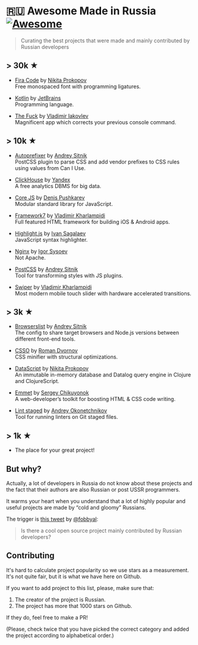 # 🇷🇺 Awesome Made in Russia [![Awesome](https://awesome.re/badge.svg)](https://awesome.re)

> Curating the best projects that were made and mainly contributed by Russian developers

## > 30k ★

- [Fira Code](https://github.com/tonsky/FiraCode) by [Nikita Prokopov](https://github.com/tonsky)  
  Free monospaced font with programming ligatures.
  
- [Kotlin](https://github.com/JetBrains/kotlin) by [JetBrains](https://github.com/JetBrains)  
  Programming language.

- [The Fuck](https://github.com/nvbn/thefuck) by [Vladimir Iakovlev](https://github.com/nvbn)  
  Magnificent app which corrects your previous console command.

## > 10k ★

- [Autoprefixer](https://github.com/postcss/autoprefixer) by [Andrey Sitnik](https://github.com/ai)  
  PostCSS plugin to parse CSS and add vendor prefixes to CSS rules using values from Can I Use.
  
- [ClickHouse](https://github.com/ClickHouse/ClickHouse) by [Yandex](https://github.com/yandex)  
  A free analytics DBMS for big data.
  
- [Core JS](https://github.com/zloirock/core-js) by [Denis Pushkarev](https://github.com/zloirock/core-js)  
  Modular standard library for JavaScript.
  
- [Framework7](https://github.com/framework7io/framework7) by [Vladimir Kharlampidi](https://github.com/nolimits4web/swiper)  
  Full featured HTML framework for building iOS & Android apps.
  
- [Highlight.js](https://github.com/highlightjs/highlight.js) by [Ivan Sagalaev](https://github.com/isagalaev)  
  JavaScript syntax highlighter.
  
- [Nginx](https://github.com/nginx/nginx) by [Igor Sysoev](https://github.com/igorsysoev)  
  Not Apache.
  
- [PostCSS](https://github.com/postcss/postcss) by [Andrey Sitnik](https://github.com/ai)  
  Tool for transforming styles with JS plugins.
  
- [Swiper](https://github.com/nolimits4web/swiper) by [Vladimir Kharlampidi](https://github.com/nolimits4web/swiper)  
  Most modern mobile touch slider with hardware accelerated transitions.

## > 3k ★

- [Browserslist](https://github.com/browserslist/browserslist) by [Andrey Sitnik](https://github.com/ai)  
  The config to share target browsers and Node.js versions between different front-end tools.

- [CSSO](https://github.com/css/csso) by [Roman Dvornov](https://github.com/lahmatiy)  
  CSS minifier with structural optimizations.
  
- [DataScript](https://github.com/tonsky/datascript) by [Nikita Prokopov](https://github.com/tonsky)  
  An immutable in-memory database and Datalog query engine in Clojure and ClojureScript.

- [Emmet](https://github.com/emmetio/emmet) by [Sergey Chikuyonok](https://github.com/sergeche)  
  A web-developer’s toolkit for boosting HTML & CSS code writing.
  
- [Lint staged](https://github.com/okonet/lint-staged) by [Andrey Okonetchnikov](https://github.com/okonet)  
  Tool for running linters on Git staged files.

## > 1k ★

- The place for your great project!
  
## But why?

Actually, a lot of developers in Russia do not know about these projects and the fact that their authors are also Russian or post USSR programmers.

It warms your heart when you understand that a lot of highly popular and useful projects are made by “cold and gloomy” Russians.

The trigger is [this tweet](https://twitter.com/fobbyal/status/1290311704803340288) by [@fobbyal](https://github.com/fobbyal):

> Is there a cool open source project mainly contributed by Russian developers?

## Contributing 

It's hard to calculate project popularity so we use stars as a measurement. It's not quite fair, but it is what we have here on Github.

If you want to add project to this list, please, make sure that:

1. The creator of the project is Russian.
2. The project has more that 1000 stars on Github.

If they do, feel free to make a PR!

(Please, check twice that you have picked the correct category and added the project according to alphabetical order.)
